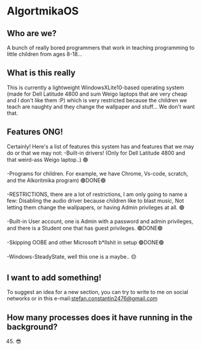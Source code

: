 # AlgortmikaOS

## Who are we?
A bunch of really bored programmers that work in teaching programming to little children from ages 8-18... 

## What is this really
This is currently a lightweight WindowsXLite10-based operating system (made for Dell Latitude 4800 and sum Weigo laptops that are very cheap and I don't like them :P)  which is very restricted because the children we teach are naughty and they change the wallpaper and stuff... We don't want that. 

## Features ONG!
Certainly! Here's a list of features this system has and features that we may do or that we may not:
-Built-in drivers! (Only for Dell Latitude 4800 and that weird-ass Weigo laptop..) 🟢

-Programs for children. For example, we have Chrome, Vs-code, scratch, and the Alkoritmika program) 🟢DONE🟢

-RESTRICTIONS, there are a lot of restrictions, I am only going to name a few: Disabling the audio driver because children like to blast music, Not letting them change the wallpapers, or having Admin privileges at all. 🟢

-Built-in User account, one is Admin with a password and admin privileges, and there is a Student one that has guest privileges. 🟢DONE🟢

-Skipping OOBE and other Microsoft b*llshit in setup 🟢DONE🟢

-Windows-SteadyState, well this one is a maybe.. 🟡

## I want to add something!
To suggest an idea for a new section, you can try to write to me on social networks or in this e-mail:stefan.constantin2476@gmail.com 

## How many processes does it have running in the background?
45. 😎


